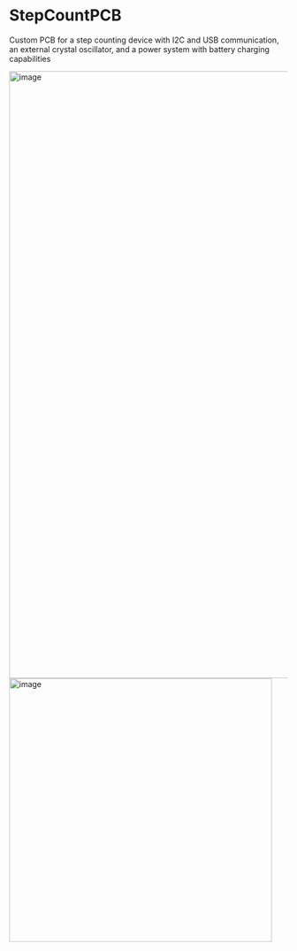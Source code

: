 # StepCountPCB
Custom PCB for a step counting device with I2C and USB communication, an external crystal oscillator, and a power system with battery charging capabilities

<img width="1601" height="1097" alt="image" src="https://github.com/user-attachments/assets/a248e888-356f-4390-b72a-fa08849381f8" />

<img width="475" height="476" alt="image" src="https://github.com/user-attachments/assets/0b6623ed-362b-4da4-b78c-ab235bfb584a" />

